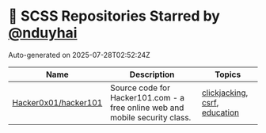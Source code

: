 # 🌟 SCSS Repositories Starred by [@nduyhai](https://github.com/nduyhai)

Auto-generated on 2025-07-28T02:52:24Z

| Name | Description | Topics |
|------|-------------|-------|
| [Hacker0x01/hacker101](https://github.com/Hacker0x01/hacker101) | Source code for Hacker101.com - a free online web and mobile security class. | [clickjacking](https://github.com/topics/clickjacking), [csrf](https://github.com/topics/csrf), [education](https://github.com/topics/education) |
